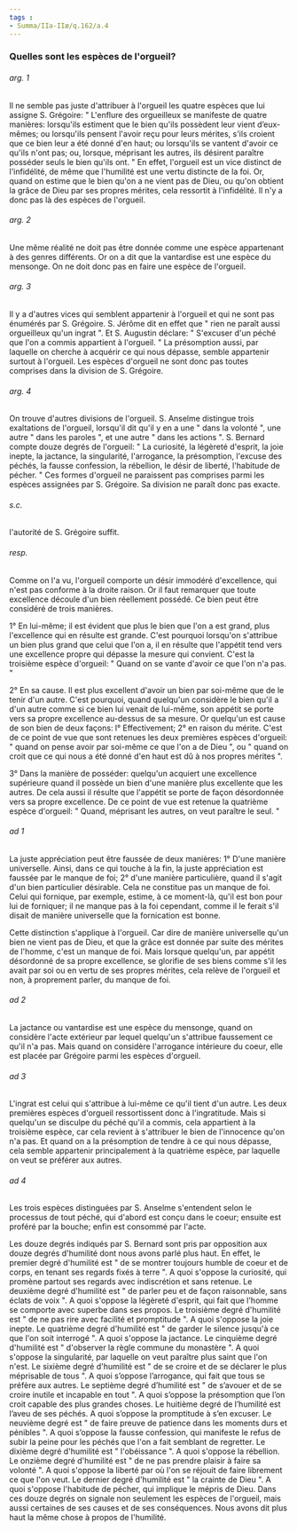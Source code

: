 ```yaml
---
tags : 
- Summa/IIa-IIæ/q.162/a.4
---
```


### Quelles sont les espèces de l'orgueil?

###### arg. 1
Il ne semble pas juste d'attribuer à l'orgueil les quatre espèces que lui assigne S. Grégoire: " L'enflure des orgueilleux se manifeste de quatre manières: lorsqu'ils estiment que le bien qu'ils possèdent leur vient d’eux-mêmes; ou lorsqu'ils pensent l'avoir reçu pour leurs mérites, s'ils croient que ce bien leur a été donné d'en haut; ou lorsqu'ils se vantent d'avoir ce qu'ils n'ont pas; ou, lorsque, méprisant les autres, ils désirent paraître posséder seuls le bien qu'ils ont. " En effet, l'orgueil est un vice distinct de l'infidélité, de même que l'humilité est une vertu distincte de la foi. Or, quand on estime que le bien qu'on a ne vient pas de Dieu, ou qu'on obtient la grâce de Dieu par ses propres mérites, cela ressortit à l'infidélité. Il n'y a donc pas là des espèces de l'orgueil. 

###### arg. 2
Une même réalité ne doit pas être donnée comme une espèce appartenant à des genres différents. Or on a dit que la vantardise est une espèce du mensonge. On ne doit donc pas en faire une espèce de l'orgueil. 

###### arg. 3
Il y a d'autres vices qui semblent appartenir à l'orgueil et qui ne sont pas énumérés par S. Grégoire. S. Jérôme dit en effet que " rien ne paraît aussi orgueilleux qu'un ingrat ". Et S. Augustin déclare: " S'excuser d'un péché que l'on a commis appartient à l'orgueil. " La présomption aussi, par laquelle on cherche à acquérir ce qui nous dépasse, semble appartenir surtout à l'orgueil. Les espèces d'orgueil ne sont donc pas toutes comprises dans la division de S. Grégoire. 

###### arg. 4
On trouve d'autres divisions de l'orgueil. S. Anselme distingue trois exaltations de l'orgueil, lorsqu'il dit qu'il y en a une " dans la volonté ", une autre " dans les paroles ", et une autre " dans les actions ". S. Bernard compte douze degrés de l'orgueil: " La curiosité, la légèreté d'esprit, la joie inepte, la jactance, la singularité, l'arrogance, la présomption, l'excuse des péchés, la fausse confession, la rébellion, le désir de liberté, l'habitude de pécher. " Ces formes d'orgueil ne paraissent pas comprises parmi les espèces assignées par S. Grégoire. Sa division ne paraît donc pas exacte. 

###### s.c.
l'autorité de S. Grégoire suffit. 

###### resp.
Comme on l'a vu, l'orgueil comporte un désir immodéré d'excellence, qui n'est pas conforme à la droite raison. Or il faut remarquer que toute excellence découle d'un bien réellement possédé. Ce bien peut être considéré de trois manières. 

1° En lui-même; il est évident que plus le bien que l'on a est grand, plus l'excellence qui en résulte est grande. C'est pourquoi lorsqu'on s'attribue un bien plus grand que celui que l'on a, il en résulte que l'appétit tend vers une excellence propre qui dépasse la mesure qui convient. C'est la troisième espèce d'orgueil: " Quand on se vante d'avoir ce que l'on n'a pas. " 

2° En sa cause. Il est plus excellent d'avoir un bien par soi-même que de le tenir d'un autre. C'est pourquoi, quand quelqu'un considère le bien qu'il a d'un autre comme si ce bien lui venait de lui-même, son appétit se porte vers sa propre excellence au-dessus de sa mesure. Or quelqu'un est cause de son bien de deux façons: l° Effectivement; 2° en raison du mérite. C'est de ce point de vue que sont retenues les deux premières espèces d'orgueil: " quand on pense avoir par soi-même ce que l'on a de Dieu ", ou " quand on croit que ce qui nous a été donné d'en haut est dû à nos propres mérites ". 

3° Dans la manière de posséder: quelqu'un acquiert une excellence supérieure quand il possède un bien d'une manière plus excellente que les autres. De cela aussi il résulte que l'appétit se porte de façon désordonnée vers sa propre excellence. De ce point de vue est retenue la quatrième espèce d'orgueil: " Quand, méprisant les autres, on veut paraître le seul. " 

###### ad 1
La juste appréciation peut être faussée de deux manières: 1° D'une manière universelle. Ainsi, dans ce qui touche à la fin, la juste appréciation est faussée par le manque de foi; 2° d'une manière particulière, quand il s'agit d'un bien particulier désirable. Cela ne constitue pas un manque de foi. Celui qui fornique, par exemple, estime, à ce moment-là, qu'il est bon pour lui de forniquer; il ne manque pas à la foi cependant, comme il le ferait s'il disait de manière universelle que la fornication est bonne. 

Cette distinction s'applique à l'orgueil. Car dire de manière universelle qu'un bien ne vient pas de Dieu, et que la grâce est donnée par suite des mérites de l'homme, c'est un manque de foi. Mais lorsque quelqu'un, par appétit désordonné de sa propre excellence, se glorifie de ses biens comme s'il les avait par soi ou en vertu de ses propres mérites, cela relève de l'orgueil et non, à proprement parler, du manque de foi. 

###### ad 2
La jactance ou vantardise est une espèce du mensonge, quand on considère l'acte extérieur par lequel quelqu'un s'attribue faussement ce qu'il n'a pas. Mais quand on considère l'arrogance intérieure du coeur, elle est placée par Grégoire parmi les espèces d'orgueil. 

###### ad 3
L'ingrat est celui qui s'attribue à lui-même ce qu'il tient d'un autre. Les deux premières espèces d'orgueil ressortissent donc à l'ingratitude. Mais si quelqu'un se disculpe du péché qu'il a commis, cela appartient à la troisième espèce, car cela revient à s'attribuer le bien de l'innocence qu'on n'a pas. Et quand on a la présomption de tendre à ce qui nous dépasse, cela semble appartenir principalement à la quatrième espèce, par laquelle on veut se préférer aux autres. 

###### ad 4
Les trois espèces distinguées par S. Anselme s'entendent selon le processus de tout péché, qui d'abord est conçu dans le coeur; ensuite est proféré par la bouche; enfin est consommé par l'acte. 

Les douze degrés indiqués par S. Bernard sont pris par opposition aux douze degrés d'humilité dont nous avons parlé plus haut. En effet, le premier degré d'humilité est " de se montrer toujours humble de coeur et de corps, en tenant ses regards fixés à terre ". A quoi s'oppose la curiosité, qui promène partout ses regards avec indiscrétion et sans retenue. Le deuxième degré d'humilité est " de parler peu et de façon raisonnable, sans éclats de voix ". A quoi s'oppose la légèreté d'esprit, qui fait que l'homme se comporte avec superbe dans ses propos. Le troisième degré d'humilité est " de ne pas rire avec facilité et promptitude ". A quoi s'oppose la joie inepte. Le quatrième degré d'humilité est " de garder le silence jusqu'à ce que l'on soit interrogé ". A quoi s'oppose la jactance. Le cinquième degré d'humilité est " d'observer la règle commune du monastère ". A quoi s'oppose la singularité, par laquelle on veut paraître plus saint que l'on n'est. Le sixième degré d'humilité est " de se croire et de se déclarer le plus méprisable de tous ". A quoi s’oppose l’arrogance, qui fait que tous se préfère aux autres. Le septième degré d’humilité est " de s’avouer et de se croire inutile et incapable en tout ". A quoi s’oppose la présomption que l’on croit capable des plus grandes choses. Le huitième degré de l’humilité est l’aveu de ses péchés. A quoi s’oppose la promptitude à s’en excuser. Le neuvième degré est " de faire preuve de patience dans les moments durs et pénibles ". A quoi s’oppose la fausse confession, qui manifeste le refus de subir la peine pour les péchés que l'on a fait semblant de regretter. Le dixième degré d'humilité est " l'obéissance ". A quoi s'oppose la rébellion. Le onzième degré d'humilité est " de ne pas prendre plaisir à faire sa volonté ". A quoi s'oppose la liberté par où l'on se réjouit de faire librement ce que l'on veut. Le dernier degré d'humilité est " la crainte de Dieu ". A quoi s'oppose l'habitude de pécher, qui implique le mépris de Dieu. Dans ces douze degrés on signale non seulement les espèces de l'orgueil, mais aussi certaines de ses causes et de ses conséquences. Nous avons dit plus haut la même chose à propos de l'humilité. 

